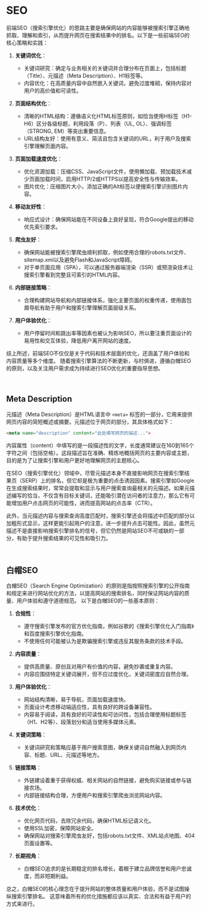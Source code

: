 # SEO
前端SEO（搜索引擎优化）的思路主要是确保网站的内容能够被搜索引擎正确地抓取、理解和索引，从而提升网页在搜索结果中的排名。以下是一些前端SEO的核心策略和实践：

1. **关键词优化**：
   - 关键词研究：确定与业务相关的关键词并合理分布在页面上，包括标题（Title）、元描述（Meta Description）、H1标签等。
   - 内容优化：在高质量内容中自然嵌入关键词，避免过度堆砌，保持内容对用户的高价值和可读性。

2. **页面结构优化**：
   - 清晰的HTML结构：遵循语义化HTML标签原则，如恰当使用H标签（H1-H6）区分各级标题，利用段落（P）、列表（UL, OL）、强调标签（STRONG, EM）等突出重要信息。
   - URL结构友好：使用有意义、简洁且包含关键词的URL，利于用户及搜索引擎理解页面内容。

3. **页面加载速度优化**：
   - 优化资源加载：压缩CSS、JavaScript文件，使用懒加载、预加载技术减少页面加载时间，启用HTTP/2或HTTPS以提高安全性与传输效率。
   - 图片优化：压缩图片大小，添加正确的Alt标签以便搜索引擎识别图片内容。

4. **移动友好性**：
   - 响应式设计：确保网站能在不同设备上良好呈现，符合Google提出的移动优先索引要求。
   
5. **爬虫友好**：
   - 确保网站能被搜索引擎爬虫顺利抓取，例如使用合理的robots.txt文件、sitemap.xml以及避免Flash和JavaScript障碍。
   - 对于单页面应用（SPA），可以通过服务器端渲染（SSR）或预渲染技术让搜索引擎看到完整且可索引的HTML内容。

6. **内部链接策略**：
   - 合理构建网站导航和内部链接体系，强化主要页面的权重传递，使用面包屑导航有助于用户和搜索引擎理解页面层级关系。

7. **用户体验优化**：
   - 用户停留时间和跳出率等因素也被认为影响SEO，所以要注重页面设计的易用性和交互体验，降低用户离开网站的速度。

综上所述，前端SEO不仅仅是关于代码和技术层面的优化，还涵盖了用户体验和内容质量等多个维度。
随着搜索引擎算法的不断更新，与时俱进，遵循白帽SEO的原则，以及关注用户需求成为持续进行SEO优化的重要指导思想。

<br>

## Meta Description
元描述（Meta Description）是HTML语言中 `<meta>` 标签的一部分，它用来提供网页内容的简短概述或摘要。元描述位于网页的<head>部分，其具体格式如下：

```html
<meta name="description" content="此处填写网页的描述...">
```

内容属性（content）中填写的是一段描述性的文字，长度通常建议在160到165个字符之间（包括空格）。这段描述旨在准确、精炼地概括网页的主要内容或主题，目的是为了让搜索引擎和用户更好地理解网页的主题核心。

在SEO（搜索引擎优化）领域中，尽管元描述本身不直接影响网页在搜索引擎结果页（SERP）上的排名，但它却是极为重要的点击诱因因素。搜索引擎如Google在生成搜索结果时，常常会提取和显示与用户搜索查询最相关的元描述。如果元描述编写的恰当，不仅含有目标关键词，还能吸引潜在访问者的注意力，那么它有可能增加用户点击网页的可能性，进而提高网站的点击率（CTR）。

此外，当元描述内容与搜索查询高度匹配时，搜索引擎还会将描述中匹配的部分以加粗形式显示，这样更能引起用户的注意，进一步提升点击可能性。因此，虽然元描述不是直接影响搜索引擎排名的信号，但它仍然是网站SEO不可或缺的一部分，有助于提升搜索结果的可见性和吸引力。


<br>

## 白帽SEO
白帽SEO（Search Engine Optimization）的原则是指按照搜索引擎的公开指南和规定来进行网站优化的方法，以提高网站的搜索排名，同时保证网站内容的质量、用户体验和遵守道德规范。
以下是白帽SEO的一些基本原则：

1. **合规性**：
   - 遵守搜索引擎发布的官方优化指南，例如谷歌的《搜索引擎优化入门指南》和百度搜索引擎优化指南。
   - 不使用任何可能被认为是欺骗搜索引擎或违反其服务条款的技术手段。

2. **内容质量**：
   - 提供高质量、原创且对用户有价值的内容，避免抄袭或重复内容。
   - 内容应围绕特定关键词展开，但不应过度优化，关键词密度应自然合理。

3. **用户体验优化**：
   - 网站结构清晰，易于导航，页面加载速度快。
   - 页面设计考虑移动端适应性，具有良好的跨设备兼容性。
   - 内容易于阅读，具有良好的可读性和可访问性，包括合理使用标题标签（H1、H2等）、段落划分和适当使用多媒体元素。

4. **关键词策略**：
   - 关键词研究和策略应基于用户搜索意图，确保关键词自然融入到网页内容、标题、URL、元描述等地方。

5. **链接策略**：
   - 外链建设着重于获得权威、相关网站的自然链接，避免购买链接或参与链接农场。
   - 内部链接结构合理，方便用户和搜索引擎爬虫浏览网站内容。

6. **技术优化**：
   - 优化网页代码，去除冗余代码，确保HTML标记语义化。
   - 使用SSL加密，保障网站安全。
   - 确保网站对搜索引擎爬虫友好，包括robots.txt文件、XML站点地图、404页面设置等。

7. **长期视角**：
   - 白帽SEO追求的是长期稳定的排名增长，着眼于建立品牌信誉和用户忠诚度，而非短期利益。

总之，白帽SEO的核心理念在于提升网站的整体质量和用户体验，而不是试图操纵搜索引擎排名。
这意味着所有的优化措施都应该以真实、合法和有益于用户的方式来进行。